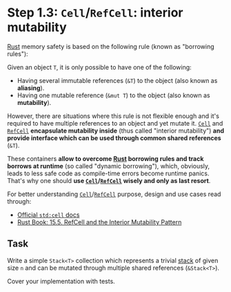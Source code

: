 Step 1.3: `Cell`/`RefCell`: interior mutability
===============================================

[Rust] memory safety is based on the following rule (known as "borrowing rules"):

>>>
Given an object `T`, it is only possible to have one of the following:
- Having several immutable references (`&T`) to the object (also known as __aliasing__).
- Having one mutable reference (`&mut T`) to the object (also known as __mutability__).
>>>

However, there are situations where this rule is not flexible enough and it's required to have multiple references to an object and yet mutate it. [`Cell`] and [`RefCell`] __encapsulate mutability inside__ (thus called "interior mutability") __and provide interface which can be used through common shared references__ (`&T`).

These containers __allow to overcome [Rust] borrowing rules and track borrows at runtime__ (so called "dynamic borrowing"), which, obviously, leads to less safe code as compile-time errors become runtime panics. That's why one should __use [`Cell`]/[`RefCell`] wisely and only as last resort__.

For better understanding [`Cell`]/[`RefCell`] purpose, design and use cases read through:
- [Official `std:cell` docs][`std::cell`]
- [Rust Book: 15.5. RefCell and the Interior Mutability Pattern][1]




## Task

Write a simple `Stack<T>` collection which represents a trivial [stack] of given size `n` and can be mutated through multiple shared references (`&Stack<T>`).

Cover your implementation with tests.





[`Cell`]: https://doc.rust-lang.org/std/cell/struct.Cell.html
[`RefCell`]: https://doc.rust-lang.org/std/cell/struct.RefCell.html
[`std::cell`]: https://doc.rust-lang.org/std/cell
[Rust]: https://www.rust-lang.org
[stack]: https://en.wikipedia.org/wiki/Stack_(abstract_data_type)

[1]: https://doc.rust-lang.org/book/second-edition/ch15-05-interior-mutability.html
